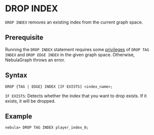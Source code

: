 # DROP INDEX

`DROP INDEX` removes an existing index from the current graph space.

## Prerequisite

Running the `DROP INDEX` statement requires some [privileges](../../7.data-security/1.authentication/3.role-list.md) of `DROP TAG INDEX` and `DROP EDGE INDEX` in the given graph space. Otherwise, NebulaGraph throws an error.

## Syntax

```ngql
DROP {TAG | EDGE} INDEX [IF EXISTS] <index_name>;
```

`IF EXISTS`: Detects whether the index that you want to drop exists. If it exists, it will be dropped.

## Example

```ngql
nebula> DROP TAG INDEX player_index_0;
```
